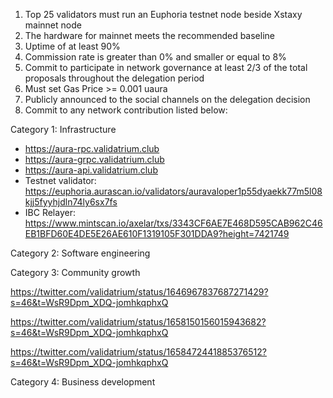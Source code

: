 1. Top 25 validators must run an Euphoria testnet node beside Xstaxy mainnet node
2. The hardware for mainnet meets the recommended baseline    
3. Uptime of at least 90%
4. Commission rate is greater than 0% and smaller or equal to 8%
5. Commit to participate in network governance at least 2/3 of the total proposals throughout the delegation period
6. Must set Gas Price >= 0.001 uaura
7. Publicly announced to the social channels on the delegation decision
8. Commit to any network contribution listed below:

Category 1: Infrastructure
- https://aura-rpc.validatrium.club
- https://aura-grpc.validatrium.club
- https://aura-api.validatrium.club
- Testnet validator: https://euphoria.aurascan.io/validators/auravaloper1p55dyaekk77m5l08kjj5fyyhjdln74ly6sx7fs
- IBC Relayer: https://www.mintscan.io/axelar/txs/3343CF6AE7E468D595CAB962C46EB1BFD60E4DE5E26AE610F1319105F301DDA9?height=7421749

Category 2: Software engineering

Category 3: Community growth

https://twitter.com/validatrium/status/1646967837687271429?s=46&t=WsR9Dpm_XDQ-jomhkqphxQ

https://twitter.com/validatrium/status/1658150156015943682?s=46&t=WsR9Dpm_XDQ-jomhkqphxQ

https://twitter.com/validatrium/status/1658472441885376512?s=46&t=WsR9Dpm_XDQ-jomhkqphxQ

Category 4: Business development
